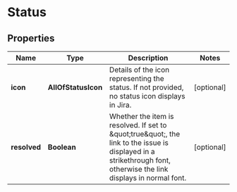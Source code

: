 # Status

## Properties
Name | Type | Description | Notes
------------ | ------------- | ------------- | -------------
**icon** | **AllOfStatusIcon** | Details of the icon representing the status. If not provided, no status icon displays in Jira. |  [optional]
**resolved** | **Boolean** | Whether the item is resolved. If set to \&quot;true\&quot;, the link to the issue is displayed in a strikethrough font, otherwise the link displays in normal font. |  [optional]
